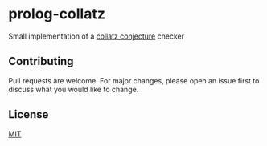 # prolog-collatz

Small implementation of a [collatz conjecture](https://en.wikipedia.org/wiki/Collatz_conjecture) checker

## Contributing
Pull requests are welcome. For major changes, please open an issue first to discuss what you would like to change.

## License
[MIT](https://choosealicense.com/licenses/mit/)
